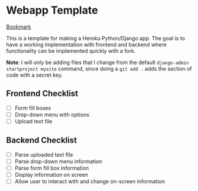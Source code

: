 # Webapp Template

[Bookmark](https://docs.djangoproject.com/en/3.1/intro/tutorial01/)

This is a template for making a Heroku Python/Django app. The goal is to have a working implementation with frontend and backend where functionality can be implemented quickly with a fork.

**Note**: I will only be adding files that I change from the default `django-admin startproject mysite` command, since doing a `git add .` adds the section of code with a secret key.

## Frontend Checklist

- [ ] Form fill boxes
- [ ] Drop-down menu with options
- [ ] Upload text file

## Backend Checklist

- [ ] Parse uploaded text file
- [ ] Parse drop-down menu information
- [ ] Parse form fill box information
- [ ] Display information on screen
- [ ] Allow user to interact with and change on-screen information
